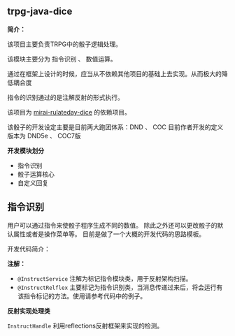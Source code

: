 ## trpg-java-dice

**简介：**

该项目主要负责TRPG中的骰子逻辑处理。

该模块主要分为 指令识别 、 数值运算。

通过在框架上设计的时候，应当从不依赖其他项目的基础上去实现。从而极大的降低耦合度

指令的识别通过的是注解反射的形式执行。

该项目为 [mirai-rulateday-dice](https://github.com/Eiriksgata/mirai-rulateday-dice) 的依赖项目。

该骰子的开发设定主要是目前两大跑团体系：DND 、 COC
目前作者开发的定义版本为 DND5e 、 COC7版

**开发模块划分**

* 指令识别
* 骰子运算核心
* 自定义回复

## 指令识别

用户可以通过指令来使骰子程序生成不同的数值。
除此之外还可以更改骰子的默认属性或者是操作菜单等。
目前是做了一个大概的开发代码的思路模板。

开发代码简介：

**注解：**

* `@InstructService` 注解为标记指令模块类，用于反射架构扫描。
* `@InstructRelflex` 主要标记为指令识别类，当消息传递过来后，将会运行有该指令标记的方法。使用请参考代码中的例子。

**反射实现处理类**

`InstructHandle` 利用reflections反射框架来实现的检测。



